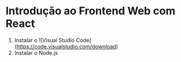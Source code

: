 # Introdução ao Frontend Web com React
1. Instalar o ![Visual Studio Code] (https://code.visualstudio.com/download)
2. Instalar o Node.js


